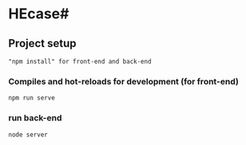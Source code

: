 # HEcase# 


## Project setup
```
"npm install" for front-end and back-end
```

### Compiles and hot-reloads for development (for front-end)
```
npm run serve
```

### run back-end 
```
node server
```
